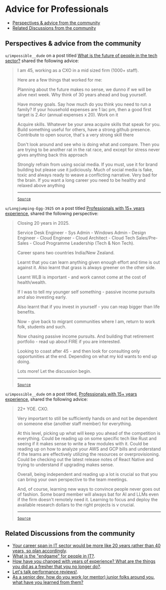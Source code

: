 <!-- omit from toc -->
# Advice for Professionals

- [Perspectives \& advice from the community](#perspectives--advice-from-the-community)
- [Related Discussions from the community](#related-discussions-from-the-community)

## Perspectives & advice from the community

`u/impossible__dude` on a post titled
[What is the future of people in the tech sector?](https://www.reddit.com/r/developersIndia/comments/18ma6fw/what_is_the_future_of_people_in_the_tech_sector/)
shared the following advice:

<blockquote>

I am 45, working as a CXO in a mid sized firm (1000+ staff).

Here are a few things that worked for me:

Planning about the future makes no sense, we dunno if we will be alive next
week. Why think of 30 years ahead and bug yourself.

Have money goals. Say how much do you think you need to run a family? If your
household expenses are 1 lac pm, then a good first target is 2.4cr (annual
expenses x 20). Work on it

Acquire skills. Whatever be your area acquire skills that speak for you. Build
something useful for others, have a strong github presence. Contribute to open
source, that's a very strong skill there

Don't look around and see who is doing what and compare. Then you are trying to
be another rat in the rat race, and except for stress never gives anything back
this approach

Strongly refrain from using social media. If you must, use it for brand building
but please use it judiciously. Much of social media is fake, toxic and always
ready to weave a conflicting narrative. Very bad for the brain. If you want a
long career you need to be healthy and relaxed above anything

---

[`Source`](https://www.reddit.com/r/developersIndia/comments/18ma6fw/comment/ke4fl3a/)

</blockquote>

`u/Longjumping-Egg-3925` on a post titled [Professionals with 15+ years experience](https://www.reddit.com/r/developersIndia/comments/190l8ap/professionals_with_15_years_experience/), shared the following perspective:

<blockquote>

Closing 20 years in 2025.

Service Desk Engineer - Sys Admin - Windows Admin - Design Engineer - Cloud Engineer - Cloud Architect - Cloud Tech Sales/Pre-Sales - Cloud Programme Leadership (Tech & Non Tech).

Career spans two countries India/New Zealand.

Learnt that you can learn anything given enough effort and time is out against it. Also learnt that grass is always greener on the other side.

Learnt WLB is important - and work cannot come at the cost of health/wealth.

If I was to tell my younger self something - passive income pursuits and also investing early.

Also learnt that if you invest in yourself - you can reap bigger than life benefits.

Now - give back to migrant communities where I am, return to work folk, students and such.

Now chasing passive income pursuits. And building that retirement portfolio - read up about FIRE if you are interested.

Looking to coast after 45 - and then look for consulting only opportunities at the end. Depending on what my kid wants to end up doing.

Lots more! Let the discussion begin.

---

[`Source`](https://www.reddit.com/r/developersIndia/comments/190l8ap/comment/kgp5ki4/?utm_source=share&utm_medium=web3x&utm_name=web3xcss&utm_term=1&utm_content=share_button)

</blockquote>

`u/impossible__dude` on a post titled, [Professionals with 15+ years experience](https://www.reddit.com/r/developersIndia/comments/190l8ap/professionals_with_15_years_experience/), shared the following advice:

<blockquote>

22+ YOE. CXO.

Very important to still be sufficiently hands on and not be dependent on someone else (another staff member) for everything.

At this level, picking up what will keep you ahead of the competition is everything. Could be reading up on some specific tech like Rust and seeing if it makes sense to write a few modules with it. Could be reading up on how to analyze your AWS and GCP bills and understand if the teams are effectively utilizing the resources or overprovisioning. Could be checking out the latest release notes of React Native and trying to understand if upgrading makes sense.

Overall, being independent and reading up a lot is crucial so that you can bring your own perspective to the team meetings.

And, of course, learning new ways to convince people never goes out of fashion. Some board member will always bat for AI and LLMs even if the firm doesn't remotely need it. Learning to focus and deploy the available research dollars to the right projects is v crucial.

---

[`Source`](https://www.reddit.com/r/developersIndia/comments/190l8ap/comment/kgpvfe3/?utm_source=share&utm_medium=web3x&utm_name=web3xcss&utm_term=1&utm_content=share_button)

</blockquote>

## Related Discussions from the community

- [Your career span in IT sector would be more like 20 years rather than 40 years, so plan accordingly](https://www.reddit.com/r/developersIndia/comments/1bx1yx4/your_career_span_in_it_sector_would_be_more_like/).
- [What is the "endgame" for people in IT?](https://www.reddit.com/r/developersIndia/comments/1ak1l1j/what_is_the_endgame_for_people_in_it/).
- [How have you changed with years of experience? What are the things you did as a fresher that you no longer do?](https://www.reddit.com/r/developersIndia/comments/1bo7sre/how_have_you_changed_with_years_of_experience/).
- [Let's talk performance reviews!](https://www.reddit.com/r/developersIndia/comments/siqswv/lets_talk_performance_reviews/).
- [As a senior dev, how do you work (or mentor) junior folks around you, what have you learned from them?](https://www.reddit.com/r/developersIndia/comments/15jf4o8/as_a_senior_dev_how_do_you_work_or_mentor_junior/)
